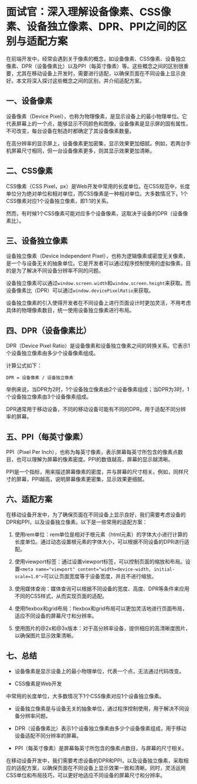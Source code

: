 # 面试官：深入理解设备像素、CSS像素、设备独立像素、DPR、PPI之间的区别与适配方案

在前端开发中，经常会遇到关于像素的概念，如设备像素、CSS像素、设备独立像素、DPR（设备像素比）以及PPI（每英寸像素）等。这些概念之间的区别很重要，尤其在移动设备上开发时，需要进行适配，以确保页面在不同设备上显示良好。本文将深入探讨这些概念之间的区别，并介绍适配方案。

## 一、设备像素

设备像素（Device Pixel），也称为物理像素，是显示设备上的最小物理单位。它代表屏幕上的一个点，能够显示不同颜色和图像。设备像素是显示屏的固有属性，不可改变，每台设备在制造时都确定了其设备像素数量。

在高分辨率的显示屏上，设备像素更加密集，显示效果更加细腻。例如，若两台手机屏幕尺寸相同，但一台设备像素更多，则其显示效果更加清晰。

## 二、CSS像素

CSS像素（CSS Pixel，px）是Web开发中常用的长度单位。在CSS规范中，长度单位分为绝对单位和相对单位，而CSS像素是一种相对单位。大多数情况下，1个CSS像素对应1个设备独立像素，即1:1的关系。

然而，有时候1个CSS像素可能对应多个设备像素，这取决于设备的DPR（设备像素比）。

## 三、设备独立像素

设备独立像素（Device Independent Pixel），也称为逻辑像素或密度无关像素，是一个与设备无关的抽象单位。它是开发者可以通过程序控制使用的虚拟像素，目的是为了解决不同设备分辨率不同的问题。

设备独立像素可以通过`window.screen.width`和`window.screen.height`来获取。而设备像素比（DPR）可以通过`window.devicePixelRatio`来获取。

设备独立像素的引入使得开发者在不同设备上进行页面设计时更加灵活，不用考虑具体的物理像素数目，统一使用设备独立像素进行布局。

## 四、DPR（设备像素比）

DPR（Device Pixel Ratio）是设备像素和设备独立像素之间的转换关系。它表示1个设备独立像素由多少个设备像素组成。

计算公式如下：

```
DPR = 设备像素 / 设备独立像素
```

举例来说，当DPR为2时，1个设备独立像素由2个设备像素组成；当DPR为3时，1个设备独立像素由3个设备像素组成。

DPR通常用于移动设备，不同的移动设备可能有不同的DPR，用于适配不同分辨率的屏幕。

## 五、PPI（每英寸像素）

PPI（Pixel Per Inch），也称为每英寸像素，表示屏幕每英寸所包含的像素点数目，也可以理解为屏幕的像素密度。PPI的数值越高，屏幕的显示越清晰。

PPI是一个指标，用来描述屏幕像素的密度，并与屏幕的尺寸相关。例如，同样尺寸的屏幕，PPI越高，说明屏幕像素更密集，显示效果更细腻。

## 六、适配方案

在移动设备开发中，为了确保页面在不同设备上显示良好，我们需要考虑设备的DPR和PPI，以及设备独立像素。以下是一些常用的适配方案：

1. 使用rem单位：rem单位是相对于根元素（html元素）的字体大小进行计算的长度单位。通过动态设置根元素的字体大小，可以根据不同设备的DPR进行适配。

2. 使用viewport标签：通过设置viewport标签，可以控制页面的缩放和布局。设置`<meta name="viewport" content="width=device-width, initial-scale=1.0">`可以让页面宽度等于设备宽度，并且不进行缩放。

3. 使用媒体查询：媒体查询可以根据不同设备的宽度、高度、DPR等条件来应用不同的CSS样式，从而实现页面的适配。

4. 使用flexbox和grid布局：flexbox和grid布局可以更加灵活地进行页面布局，适应不同设备的屏幕尺寸和分辨率。

5. 使用图片的@2x和@3x版本：对于高分辨率设备，提供相应的高清晰度图片，以确保图片显示效果清晰。

## 七、总结

- 设备像素是显示设备上的最小物理单位，代表一个点，无法通过代码改变。

- CSS像素是Web开发

中常用的长度单位，大多数情况下1个CSS像素对应1个设备独立像素。

- 设备独立像素是与设备无关的抽象单位，通过程序控制使用，用于解决不同设备分辨率问题。

- DPR（设备像素比）表示1个设备独立像素由多少个设备像素组成，用于移动设备适配不同分辨率的屏幕。

- PPI（每英寸像素）是屏幕每英寸所包含的像素点数目，与屏幕的尺寸相关。

在移动设备开发中，我们需要考虑设备的DPR和PPI，以及设备独立像素，采取相应的适配方案，以确保页面在不同设备上显示效果一致和清晰。同时，灵活运用CSS单位和布局技巧，可以更好地适应不同设备的屏幕尺寸和分辨率。